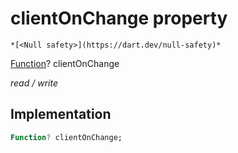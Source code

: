 


# clientOnChange property




    *[<Null safety>](https://dart.dev/null-safety)*


[Function](https://api.flutter.dev/flutter/dart-core/Function-class.html)? clientOnChange
  
_read / write_






## Implementation

```dart
Function? clientOnChange;


```







